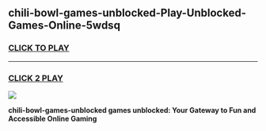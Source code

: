 
## chili-bowl-games-unblocked-Play-Unblocked-Games-Online-5wdsq
<h3>
<a href="https://premium76.site?title=chili-bowl-games-unblocked&ref=25A">CLICK TO PLAY</a></h3>
<hr>

<h3>
<a href="https://premium76.site?title=chili-bowl-games-unblocked&ref=25A">CLICK 2 PLAY</a>
  
</h3>

<a href="https://premium76.site?title=chili-bowl-games-unblocked&ref=25A"><img src="https://clearcache.store/games.png"></a>


**chili-bowl-games-unblocked games unblocked: Your Gateway to Fun and Accessible Online Gaming**
